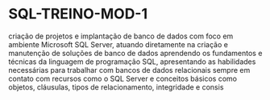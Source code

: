 # SQL-TREINO-MOD-1
criação de projetos e implantação de banco de dados com foco em ambiente Microsoft SQL Server, atuando diretamente na criação e manutenção de soluções de banco de dados aprendendo os fundamentos e técnicas da linguagem de programação SQL, apresentando as habilidades necessárias para trabalhar com bancos de dados relacionais sempre em contato com recursos como o SQL Server e conceitos básicos como objetos, cláusulas, tipos de relacionamento, integridade e consis

